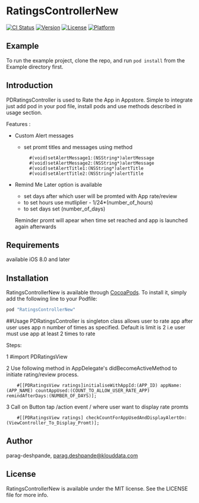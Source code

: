# RatingsControllerNew

[![CI Status](http://img.shields.io/travis/parag-deshpande/RatingsControllerNew.svg?style=flat)](https://travis-ci.org/parag-deshpande/RatingsControllerNew)
[![Version](https://img.shields.io/cocoapods/v/RatingsControllerNew.svg?style=flat)](http://cocoapods.org/pods/RatingsControllerNew)
[![License](https://img.shields.io/cocoapods/l/RatingsControllerNew.svg?style=flat)](http://cocoapods.org/pods/RatingsControllerNew)
[![Platform](https://img.shields.io/cocoapods/p/RatingsControllerNew.svg?style=flat)](http://cocoapods.org/pods/RatingsControllerNew)

## Example

To run the example project, clone the repo, and run `pod install` from the Example directory first.

## Introduction
PDRatingsController is used to Rate the App in Appstore. Simple to integrate just add pod in your pod file, install pods and use methods described in usage section.

Features :
- Custom Alert messages 
    - set promt titles and messages using method

            #(void)setAlertMessage1:(NSString*)alertMessage
            #(void)setAlertMessage2:(NSString*)alertMessage
            #(void)setAlertTitle1:(NSString*)alertTitle
            #(void)setAlertTitle2:(NSString*)alertTitle

- Remind Me Later option is available
    - set days after which user will be promted with App rate/review
     - to set hours use mutliplier - 1/24*(number_of_hours)
     - to set days set (number_of_days)

   Reminder promt will apear when time set reached and app is launched again afterwards


## Requirements
 available iOS 8.0 and later
## Installation

RatingsControllerNew is available through [CocoaPods](http://cocoapods.org). To install
it, simply add the following line to your Podfile:

```ruby
pod "RatingsControllerNew"
```

##Usage 
PDRatingsController is singleton class allows user to rate app after user uses app n number of times as specified. Default is limit is 2 i.e user must use app at least 2 times to rate

Steps:

1       #import PDRatingsView

2 Use following method in AppDelegate's didBecomeActiveMethod  to initiate rating/review process.

        #[[PDRatingsView ratings]initialiseWithAppId:(APP_ID) appName:(APP_NAME) countAppUsed:(COUNT_TO_ALLOW_USER_RATE_APP) remindAfterDays:(NUMBER_OF_DAYS)];

3 Call on Button tap /action event / where user want to display rate promts

        #[[PDRatingsView ratings] checkCountForAppUsedAndDisplayAlertOn:(ViewController_To_Display_Promt)];


## Author

parag-deshpande, parag.deshpande@klouddata.com

## License

RatingsControllerNew is available under the MIT license. See the LICENSE file for more info.
